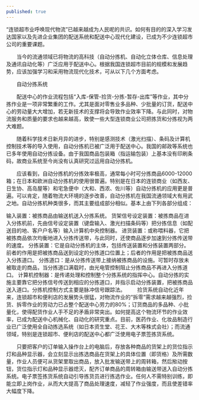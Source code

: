 ```yaml
---
published: true
---
```


“连锁超市业呼唤现代物流”已越来越成为人民呢的共识。如何有目的的深入学习发达国家以及先进企业集团的配送系统和配送中心现代化建设，已成为不少连锁超市公司的重要课题。

　　当今的流通领域已将物流的高科技（自动分拣机、自动化立体仓库、信息处理及通讯自动化等）广泛应用于配送中心。根据我国连锁超市目前的规模和发展趋势，应该加强学习和采用物流现代化技术，可从以下几个方面考虑。 

　　自动分拣系统 

　　配送中心的作业流程包括“入库-保管-捡货-分拣-暂存-出库”等作业，其中分拣作业是一项非常繁重的工作。尤其是面对零售业多品种、少批量的订货，配送中心的劳动量大大增加，若无新技术的支撑将会导致作业效率下降。与此同时，对物流服务和质量的要求也越来越高，致使一些大型连锁商业公司把拣货和分拣视为两大难题。 

　　随着科学技术日新月异的进步，特别是感测技术（激光扫描）、条码及计算机控制技术等的导入使用，自动分拣机已被广泛用于配送中心。我国的邮政等系统也已多年使用自动分拣设备。由于我国商品包装箱（指运输包装）上基本没有印刷条码，故商业系统至今尚没有认真研究过运用自动分拣机。 

　　应该看到，自动分拣机的分拣效率极高，通常每小时可分拣商品6000-12000箱；在日本和欧洲自动分拣机的使用很普遍。特别是在日本的连锁商业（如西友、日生协、高岛屋等）和宅急便中（大和、西浓、佐川等）自动分拣机的应用更是普遍。可以肯定，随着物流大环境的逐步改善，自动分拣机在我国流通领域大有用武之地。自动分拣机种类很多，而其主要组成部分相似。基本上由下列各部分组成：

 输入装置：被拣商品由输送机送入分拣系统。
货架信号设定装置：被拣商品在进入分拣机前，先由信号设定装置（键盘输入、激光扫描条码等）把分拣信息（如配送目的地、客户户名等）输入计算机中央控制器。
进货装置：或称喂料器，它把被拣商品依次均衡地进入分拣传送带，与此同时，还使商品逐步加速到分拣传送带的速度。
分拣装置：它是自动分拣机的主体，包括传送装置和分拣装置两部分。前者的作用是把被拣商品送到设定的分拣道口位置上；后者的作用是把被拣商品送入分拣道口。
分拣道口：是从分拣传送带上接纳被拣商品的设施。可暂时存放未被取走的商品，当分拣道口满载时，由光电管控制阻止分拣商品不再进入分拣道口。
计算机控制器：是传递处理和控制整个分拣系统的指挥中心。自动分拣的实施主要靠它把分拣信号传送到相应的分拣道口，并指示启动分拣装置，把被拣商品送入道口。分拣机控制方式主要是脉冲信号跟踪法。
　　捡货系统自动化近年来，连锁超市和便利店的发展势头很猛，对物流作业的“拆零”需求越来越强烈，捡货、拆零作业的劳动力已占整个配送中心劳力的80%；订货商品的多品种、小批量化，使得配货作业人手不足的矛盾非常突出。如何提高这个物流环节的作业效率，已成为配送中心机械化、自动化的研究重点。目前，医药作业、化妆品制造行业已广泛使用全自动拣选系统（如日本资生堂、花王、大木等株式会社）；而流通领域，特别是连锁超市、便利店的配送中心都广泛使用电子票签拣货系统。 

　　只要把客户的订单输入操作台上的电脑后，存放各种商品的货架上的货位指示灯和品种显示器，会立刻显示出拣选商品在货架上的具体位置（即货格）及所需数量，作业人员便可从货架里取出商品，放入批发输送带上的周转箱，然后揿动按钮，货位指示灯和品种显示器熄灭，配齐订单商品的周转箱由输送带送入自动分拣系统。电子票签拣货系统自动引导拣货员进行拣选作业。任何人不需特别训练，即能立即上岗作业，从而大大提高了商品处理速度，减轻了作业强度，而且使差错率大幅度下降。